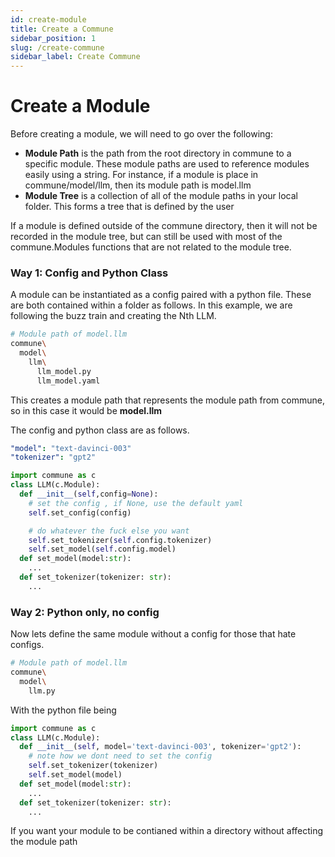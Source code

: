 ```yaml
---
id: create-module
title: Create a Commune
sidebar_position: 1
slug: /create-commune
sidebar_label: Create Commune
---
```


# Create a Module

Before creating a module, we will need to go over the following:

- **Module Path** is the path from the root directory in commune to a specific module. These module paths are used to reference modules easily using a string. For instance, if a module is place in commune/model/llm, then its module path is model.llm
- **Module Tree** is a collection of all of the module paths in your local folder. This forms a tree that is defined by the user

If a module is defined outside of the commune directory, then it will not be recorded in the module tree, but can still be used with most of the commune.Modules functions that are not related to the module tree.

### Way 1: Config and Python Class

A module can be instantiated as a config paired with a python file. These are both contained within a folder as follows. In this example, we are following the buzz train and creating the Nth LLM.

```bash
# Module path of model.llm
commune\
  model\
    llm\
      llm_model.py
      llm_model.yaml
```

This creates a module path that represents the module path from commune, so in this case it would be **model.llm**

The config and python class are as follows.

```yaml
"model": "text-davinci-003"
"tokenizer": "gpt2"
```

```python
import commune as c
class LLM(c.Module):
  def __init__(self,config=None):
    # set the config , if None, use the default yaml
    self.set_config(config)

    # do whatever the fuck else you want
    self.set_tokenizer(self.config.tokenizer)
    self.set_model(self.config.model)
  def set_model(model:str):
    ...
  def set_tokenizer(tokenizer: str):
    ...


```

### Way 2: Python only, no config

Now lets define the same module without a config for those that hate configs.

```bash
# Module path of model.llm
commune\
  model\
    llm.py
```

With the python file being

```python
import commune as c
class LLM(c.Module):
  def __init__(self, model='text-davinci-003', tokenizer='gpt2'):
    # note how we dont need to set the config
    self.set_tokenizer(tokenizer)
    self.set_model(model)
  def set_model(model:str):
    ...
  def set_tokenizer(tokenizer: str):
    ...


```

If you want your module to be contianed within a directory without affecting the module path
